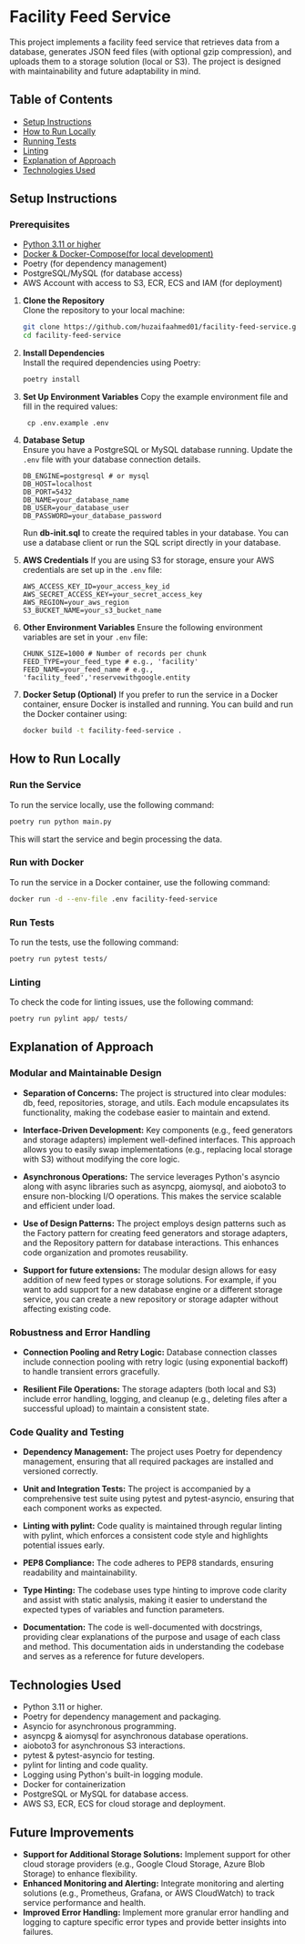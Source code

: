 # Facility Feed Service

This project implements a facility feed service that retrieves data from a database, generates JSON feed files (with optional gzip compression), and uploads them to a storage solution (local or S3). The project is designed with maintainability and future adaptability in mind.

## Table of Contents

- [Setup Instructions](#setup-instructions)
- [How to Run Locally](#how-to-run-locally)
- [Running Tests](#run-tests)
- [Linting](#linting)
- [Explanation of Approach](#explanation-of-approach)
- [Technologies Used](#technologies-used)

## Setup Instructions

### Prerequisites
- [Python 3.11 or higher](https://www.python.org/downloads/)
- [Docker & Docker-Compose(for local development)](https://www.docker.com/get-started)
- Poetry (for dependency management)
- PostgreSQL/MySQL (for database access)
- AWS Account with access to S3, ECR, ECS and IAM (for deployment)

1. **Clone the Repository**  
   Clone the repository to your local machine:
   ```bash
   git clone https://github.com/huzaifaahmed01/facility-feed-service.git
   cd facility-feed-service
   ```

2. **Install Dependencies**  
   Install the required dependencies using Poetry:
   ```bash
   poetry install
   ```

3. **Set Up Environment Variables**
    Copy the example environment file and fill in the required values:
   ```
    cp .env.example .env
   ```

4. **Database Setup**  
   Ensure you have a PostgreSQL or MySQL database running. Update the `.env` file with your database connection details.
    
    ```env
    DB_ENGINE=postgresql # or mysql
    DB_HOST=localhost
    DB_PORT=5432
    DB_NAME=your_database_name
    DB_USER=your_database_user
    DB_PASSWORD=your_database_password
    ```

    Run **db-init.sql** to create the required tables in your database. You can use a database client or run the SQL script directly in your database.


5. **AWS Credentials**
    If you are using S3 for storage, ensure your AWS credentials are set up in the `.env` file:
    ```env
    AWS_ACCESS_KEY_ID=your_access_key_id
    AWS_SECRET_ACCESS_KEY=your_secret_access_key
    AWS_REGION=your_aws_region
    S3_BUCKET_NAME=your_s3_bucket_name
    ```
6. **Other Environment Variables**
    Ensure the following environment variables are set in your `.env` file:
    ```env
    CHUNK_SIZE=1000 # Number of records per chunk
    FEED_TYPE=your_feed_type # e.g., 'facility'
    FEED_NAME=your_feed_name # e.g., 'facility_feed','reservewithgoogle.entity 
    ```

7. **Docker Setup (Optional)**
    If you prefer to run the service in a Docker container, ensure Docker is installed and running. You can build and run the Docker container using:
    ```bash
    docker build -t facility-feed-service .
    ```
    
## How to Run Locally

### Run the Service
To run the service locally, use the following command:
```bash
poetry run python main.py
```
This will start the service and begin processing the data.

### Run with Docker
To run the service in a Docker container, use the following command:
```bash
docker run -d --env-file .env facility-feed-service
```

### Run Tests
To run the tests, use the following command:
```bash
poetry run pytest tests/
```

### Linting
To check the code for linting issues, use the following command:
```bash
poetry run pylint app/ tests/
```

## Explanation of Approach

### Modular and Maintainable Design
- **Separation of Concerns:**
The project is structured into clear modules: db, feed, repositories, storage, and utils. Each module encapsulates its functionality, making the codebase easier to maintain and extend.

- **Interface-Driven Development:**
Key components (e.g., feed generators and storage adapters) implement well-defined interfaces. This approach allows you to easily swap implementations (e.g., replacing local storage with S3) without modifying the core logic.

- **Asynchronous Operations:**
The service leverages Python's asyncio along with async libraries such as asyncpg, aiomysql, and aioboto3 to ensure non-blocking I/O operations. This makes the service scalable and efficient under load.

- **Use of Design Patterns:**
The project employs design patterns such as the Factory pattern for creating feed generators and storage adapters, and the Repository pattern for database interactions. This enhances code organization and promotes reusability.

- **Support for future extensions:**
The modular design allows for easy addition of new feed types or storage solutions. For example, if you want to add support for a new database engine or a different storage service, you can create a new repository or storage adapter without affecting existing code.

### Robustness and Error Handling
- **Connection Pooling and Retry Logic:**
Database connection classes include connection pooling with retry logic (using exponential backoff) to handle transient errors gracefully.

- **Resilient File Operations:**
The storage adapters (both local and S3) include error handling, logging, and cleanup (e.g., deleting files after a successful upload) to maintain a consistent state.

### Code Quality and Testing
- **Dependency Management:**
The project uses Poetry for dependency management, ensuring that all required packages are installed and versioned correctly.

- **Unit and Integration Tests:**
The project is accompanied by a comprehensive test suite using pytest and pytest-asyncio, ensuring that each component works as expected.

- **Linting with pylint:**
Code quality is maintained through regular linting with pylint, which enforces a consistent code style and highlights potential issues early.

- **PEP8 Compliance:**
The code adheres to PEP8 standards, ensuring readability and maintainability.

- **Type Hinting:**
The codebase uses type hinting to improve code clarity and assist with static analysis, making it easier to understand the expected types of variables and function parameters.

- **Documentation:**
The code is well-documented with docstrings, providing clear explanations of the purpose and usage of each class and method. This documentation aids in understanding the codebase and serves as a reference for future developers.

## Technologies Used
- Python 3.11 or higher.
- Poetry for dependency management and packaging.
- Asyncio for asynchronous programming.
- asyncpg & aiomysql for asynchronous database operations.
- aioboto3 for asynchronous S3 interactions.
- pytest & pytest-asyncio for testing.
- pylint for linting and code quality.
- Logging using Python's built-in logging module.
- Docker for containerization
- PostgreSQL or MySQL for database access.
- AWS S3, ECR, ECS for cloud storage and deployment.

## Future Improvements
- **Support for Additional Storage Solutions:**
Implement support for other cloud storage providers (e.g., Google Cloud Storage, Azure Blob Storage) to enhance flexibility.
- **Enhanced Monitoring and Alerting:**
Integrate monitoring and alerting solutions (e.g., Prometheus, Grafana, or AWS CloudWatch) to track service performance and health.
- **Improved Error Handling:**
Implement more granular error handling and logging to capture specific error types and provide better insights into failures.